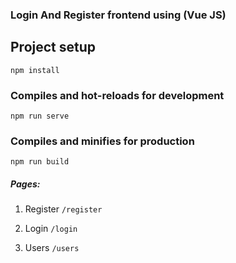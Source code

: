 ### Login And Register frontend using (Vue JS)


## Project setup
```
npm install
```

### Compiles and hot-reloads for development
```
npm run serve
```

### Compiles and minifies for production
```
npm run build
```

##### Pages:
1. Register `/register`
  
2. Login `/login`
  
3. Users `/users`
